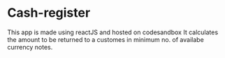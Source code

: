 # Cash-register
This app is made using reactJS and hosted on codesandbox
It calculates the amount to be returned to a customes in minimum no. of availabe currency notes.
